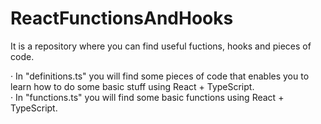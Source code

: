 # ReactFunctionsAndHooks
It is a repository where you can find useful fuctions, hooks and pieces of code.

· In "definitions.ts" you will find some pieces of code that enables you to learn how to do some basic stuff using React + TypeScript. <br>
· In "functions.ts" you will find some basic functions using React + TypeScript.
